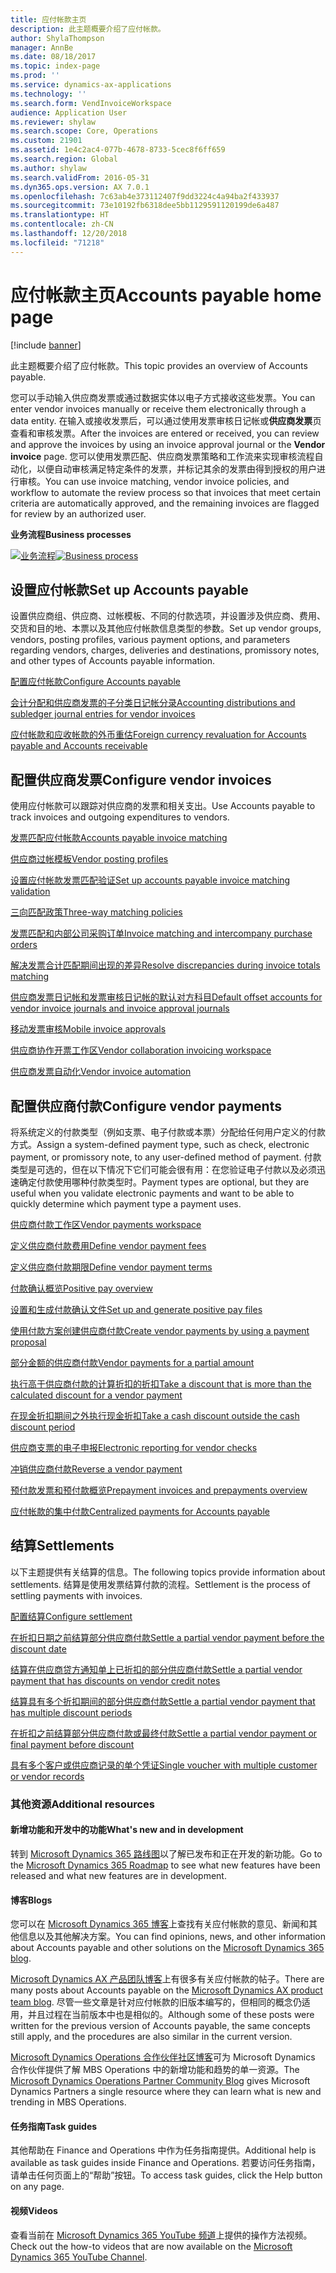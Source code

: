 ```yaml
---
title: 应付帐款主页
description: 此主题概要介绍了应付帐款。
author: ShylaThompson
manager: AnnBe
ms.date: 08/18/2017
ms.topic: index-page
ms.prod: ''
ms.service: dynamics-ax-applications
ms.technology: ''
ms.search.form: VendInvoiceWorkspace
audience: Application User
ms.reviewer: shylaw
ms.search.scope: Core, Operations
ms.custom: 21901
ms.assetid: 1e4c2ac4-077b-4678-8733-5cec8f6ff659
ms.search.region: Global
ms.author: shylaw
ms.search.validFrom: 2016-05-31
ms.dyn365.ops.version: AX 7.0.1
ms.openlocfilehash: 7c63ab4e373112407f9dd3224c4a94ba2f433937
ms.sourcegitcommit: 73e10192fb6318dee5bb1129591120199de6a487
ms.translationtype: HT
ms.contentlocale: zh-CN
ms.lasthandoff: 12/20/2018
ms.locfileid: "71218"
---
```

# <a name="accounts-payable-home-page"></a><span data-ttu-id="dbcfe-103">应付帐款主页</span><span class="sxs-lookup"><span data-stu-id="dbcfe-103">Accounts payable home page</span></span>

[!include [banner](../includes/banner.md)]

<span data-ttu-id="dbcfe-104">此主题概要介绍了应付帐款。</span><span class="sxs-lookup"><span data-stu-id="dbcfe-104">This topic provides an overview of Accounts payable.</span></span> 

<span data-ttu-id="dbcfe-105">您可以手动输入供应商发票或通过数据实体以电子方式接收这些发票。</span><span class="sxs-lookup"><span data-stu-id="dbcfe-105">You can enter vendor invoices manually or receive them electronically through a data entity.</span></span> <span data-ttu-id="dbcfe-106">在输入或接收发票后，可以通过使用发票审核日记帐或**供应商发票**页查看和审核发票。</span><span class="sxs-lookup"><span data-stu-id="dbcfe-106">After the invoices are entered or received, you can review and approve the invoices by using an invoice approval journal or the **Vendor invoice** page.</span></span> <span data-ttu-id="dbcfe-107">您可以使用发票匹配、供应商发票策略和工作流来实现审核流程自动化，以便自动审核满足特定条件的发票，并标记其余的发票由得到授权的用户进行审核。</span><span class="sxs-lookup"><span data-stu-id="dbcfe-107">You can use invoice matching, vendor invoice policies, and workflow to automate the review process so that invoices that meet certain criteria are automatically approved, and the remaining invoices are flagged for review by an authorized user.</span></span>

<span data-ttu-id="dbcfe-108">**业务流程**</span><span class="sxs-lookup"><span data-stu-id="dbcfe-108">**Business processes**</span></span>

<span data-ttu-id="dbcfe-109">[![业务流程](./media/AP-process.PNG)](./media/AP-process.PNG)</span><span class="sxs-lookup"><span data-stu-id="dbcfe-109">[![Business process](./media/AP-process.PNG)](./media/AP-process.PNG)</span></span>

## <a name="set-up-accounts-payable"></a><span data-ttu-id="dbcfe-110">设置应付帐款</span><span class="sxs-lookup"><span data-stu-id="dbcfe-110">Set up Accounts payable</span></span>

<span data-ttu-id="dbcfe-111">设置供应商组、供应商、过帐模板、不同的付款选项，并设置涉及供应商、费用、交货和目的地、本票以及其他应付帐款信息类型的参数。</span><span class="sxs-lookup"><span data-stu-id="dbcfe-111">Set up vendor groups, vendors, posting profiles, various payment options, and parameters regarding vendors, charges, deliveries and destinations, promissory notes, and other types of Accounts payable information.</span></span> 

[<span data-ttu-id="dbcfe-112">配置应付帐款</span><span class="sxs-lookup"><span data-stu-id="dbcfe-112">Configure Accounts payable</span></span>](accounts-payable-overview.md)

[<span data-ttu-id="dbcfe-113">会计分配和供应商发票的子分类日记帐分录</span><span class="sxs-lookup"><span data-stu-id="dbcfe-113">Accounting distributions and subledger journal entries for vendor invoices</span></span>](accounting-distributions-subledger-journal-entries-vendor-invoices.md) 

[<span data-ttu-id="dbcfe-114">应付帐款和应收帐款的外币重估</span><span class="sxs-lookup"><span data-stu-id="dbcfe-114">Foreign currency revaluation for Accounts payable and Accounts receivable</span></span>](../cash-bank-management/foreign-currency-revaluation-accounts-payable-accounts-receivable.md)

## <a name="configure-vendor-invoices"></a><span data-ttu-id="dbcfe-115">配置供应商发票</span><span class="sxs-lookup"><span data-stu-id="dbcfe-115">Configure vendor invoices</span></span>

<span data-ttu-id="dbcfe-116">使用应付帐款可以跟踪对供应商的发票和相关支出。</span><span class="sxs-lookup"><span data-stu-id="dbcfe-116">Use Accounts payable to track invoices and outgoing expenditures to vendors.</span></span>

[<span data-ttu-id="dbcfe-117">发票匹配应付帐款</span><span class="sxs-lookup"><span data-stu-id="dbcfe-117">Accounts payable invoice matching</span></span>](accounts-payable-invoice-matching.md)

[<span data-ttu-id="dbcfe-118">供应商过帐模板</span><span class="sxs-lookup"><span data-stu-id="dbcfe-118">Vendor posting profiles</span></span>](vendor-posting-profiles.md)

[<span data-ttu-id="dbcfe-119">设置应付帐款发票匹配验证</span><span class="sxs-lookup"><span data-stu-id="dbcfe-119">Set up accounts payable invoice matching validation</span></span>](tasks/set-up-accounts-payable-invoice-matching-validation.md)

[<span data-ttu-id="dbcfe-120">三向匹配政策</span><span class="sxs-lookup"><span data-stu-id="dbcfe-120">Three-way matching policies</span></span>](three-way-matching-policies.md)

[<span data-ttu-id="dbcfe-121">发票匹配和内部公司采购订单</span><span class="sxs-lookup"><span data-stu-id="dbcfe-121">Invoice matching and intercompany purchase orders</span></span>](invoice-matching-intercompany-purchase-orders.md)

[<span data-ttu-id="dbcfe-122">解决发票合计匹配期间出现的差异</span><span class="sxs-lookup"><span data-stu-id="dbcfe-122">Resolve discrepancies during invoice totals matching</span></span>](resolve-invoice-totals-invoice-matching-discrepancies.md)

[<span data-ttu-id="dbcfe-123">供应商发票日记帐和发票审核日记帐的默认对方科目</span><span class="sxs-lookup"><span data-stu-id="dbcfe-123">Default offset accounts for vendor invoice journals and invoice approval journals</span></span>](default-offset-accounts-vendor-invoice-journals.md)

[<span data-ttu-id="dbcfe-124">移动发票审核</span><span class="sxs-lookup"><span data-stu-id="dbcfe-124">Mobile invoice approvals</span></span>](mobile-invoice-approvals.md)

[<span data-ttu-id="dbcfe-125">供应商协作开票工作区</span><span class="sxs-lookup"><span data-stu-id="dbcfe-125">Vendor collaboration invoicing workspace</span></span>](vendor-portal-invoicing-workspace.md)

[<span data-ttu-id="dbcfe-126">供应商发票自动化</span><span class="sxs-lookup"><span data-stu-id="dbcfe-126">Vendor invoice automation</span></span>](vendor-invoice-automation.md)

## <a name="configure-vendor-payments"></a><span data-ttu-id="dbcfe-127">配置供应商付款</span><span class="sxs-lookup"><span data-stu-id="dbcfe-127">Configure vendor payments</span></span> 

<span data-ttu-id="dbcfe-128">将系统定义的付款类型（例如支票、电子付款或本票）分配给任何用户定义的付款方式。</span><span class="sxs-lookup"><span data-stu-id="dbcfe-128">Assign a system-defined payment type, such as check, electronic payment, or promissory note, to any user-defined method of payment.</span></span> <span data-ttu-id="dbcfe-129">付款类型是可选的，但在以下情况下它们可能会很有用：在您验证电子付款以及必须迅速确定付款使用哪种付款类型时。</span><span class="sxs-lookup"><span data-stu-id="dbcfe-129">Payment types are optional, but they are useful when you validate electronic payments and want to be able to quickly determine which payment type a payment uses.</span></span> 

[<span data-ttu-id="dbcfe-130">供应商付款工作区</span><span class="sxs-lookup"><span data-stu-id="dbcfe-130">Vendor payments workspace</span></span>](vendor-payments-workspace.md)

[<span data-ttu-id="dbcfe-131">定义供应商付款费用</span><span class="sxs-lookup"><span data-stu-id="dbcfe-131">Define vendor payment fees</span></span>](tasks/define-vendor-payment-fees.md)

[<span data-ttu-id="dbcfe-132">定义供应商付款期限</span><span class="sxs-lookup"><span data-stu-id="dbcfe-132">Define vendor payment terms</span></span>](tasks/define-vendor-payment-terms.md)

[<span data-ttu-id="dbcfe-133">付款确认概览</span><span class="sxs-lookup"><span data-stu-id="dbcfe-133">Positive pay overview</span></span>](positive-pay-overview.md)

[<span data-ttu-id="dbcfe-134">设置和生成付款确认文件</span><span class="sxs-lookup"><span data-stu-id="dbcfe-134">Set up and generate positive pay files</span></span>](set-up-generate-positive-pay-files.md)

[<span data-ttu-id="dbcfe-135">使用付款方案创建供应商付款</span><span class="sxs-lookup"><span data-stu-id="dbcfe-135">Create vendor payments by using a payment proposal</span></span>](create-vendor-payments-payment-proposal.md)

[<span data-ttu-id="dbcfe-136">部分金额的供应商付款</span><span class="sxs-lookup"><span data-stu-id="dbcfe-136">Vendor payments for a partial amount</span></span>](vendor-payments-partial-amount.md)

[<span data-ttu-id="dbcfe-137">执行高于供应商付款的计算折扣的折扣</span><span class="sxs-lookup"><span data-stu-id="dbcfe-137">Take a discount that is more than the calculated discount for a vendor payment</span></span>](take-discount-more-calculated-discount-vendor-payment.md)

[<span data-ttu-id="dbcfe-138">在现金折扣期间之外执行现金折扣</span><span class="sxs-lookup"><span data-stu-id="dbcfe-138">Take a cash discount outside the cash discount period</span></span>](take-cash-discount-outside-cash-discount-timeframe.md)

[<span data-ttu-id="dbcfe-139">供应商支票的电子申报</span><span class="sxs-lookup"><span data-stu-id="dbcfe-139">Electronic reporting for vendor checks</span></span>](electronic-reporting-sample-vendor-checks.md)

[<span data-ttu-id="dbcfe-140">冲销供应商付款</span><span class="sxs-lookup"><span data-stu-id="dbcfe-140">Reverse a vendor payment</span></span>](reverse-vendor-payment.md)

[<span data-ttu-id="dbcfe-141">预付款发票和预付款概览</span><span class="sxs-lookup"><span data-stu-id="dbcfe-141">Prepayment invoices and prepayments overview</span></span>](prepayments-invoices-vs-prepayments.md)

[<span data-ttu-id="dbcfe-142">应付帐款的集中付款</span><span class="sxs-lookup"><span data-stu-id="dbcfe-142">Centralized payments for Accounts payable</span></span>](centralized-payments-accounts-payable.md)

## <a name="settlements"></a><span data-ttu-id="dbcfe-143">结算</span><span class="sxs-lookup"><span data-stu-id="dbcfe-143">Settlements</span></span>

<span data-ttu-id="dbcfe-144">以下主题提供有关结算的信息。</span><span class="sxs-lookup"><span data-stu-id="dbcfe-144">The following topics provide information about settlements.</span></span> <span data-ttu-id="dbcfe-145">结算是使用发票结算付款的流程。</span><span class="sxs-lookup"><span data-stu-id="dbcfe-145">Settlement is the process of settling payments with invoices.</span></span> 

[<span data-ttu-id="dbcfe-146">配置结算</span><span class="sxs-lookup"><span data-stu-id="dbcfe-146">Configure settlement</span></span>](../cash-bank-management/configure-settlement.md)

[<span data-ttu-id="dbcfe-147">在折扣日期之前结算部分供应商付款</span><span class="sxs-lookup"><span data-stu-id="dbcfe-147">Settle a partial vendor payment before the discount date</span></span>](settle-partial-vendor-payment-before-discount-or-final-payment-after.md)

[<span data-ttu-id="dbcfe-148">结算在供应商贷方通知单上已折扣的部分供应商付款</span><span class="sxs-lookup"><span data-stu-id="dbcfe-148">Settle a partial vendor payment that has discounts on vendor credit notes</span></span>](settle-partial-vendor-payment-discounts-vendor-credit-notes.md)

[<span data-ttu-id="dbcfe-149">结算具有多个折扣期间的部分供应商付款</span><span class="sxs-lookup"><span data-stu-id="dbcfe-149">Settle a partial vendor payment that has multiple discount periods</span></span>](settle-partial-vendor-payment-multiple-discount-periods.md)

[<span data-ttu-id="dbcfe-150">在折扣之前结算部分供应商付款或最终付款</span><span class="sxs-lookup"><span data-stu-id="dbcfe-150">Settle a partial vendor payment or final payment before discount</span></span>](settle-partial-vendor-payment-or-final-payment-before-discount.md)

[<span data-ttu-id="dbcfe-151">具有多个客户或供应商记录的单个凭证</span><span class="sxs-lookup"><span data-stu-id="dbcfe-151">Single voucher with multiple customer or vendor records</span></span>](single-voucher-multiple-customer-vendor-records.md)



### <a name="additional-resources"></a><span data-ttu-id="dbcfe-152">其他资源</span><span class="sxs-lookup"><span data-stu-id="dbcfe-152">Additional resources</span></span>

#### <a name="whats-new-and-in-development"></a><span data-ttu-id="dbcfe-153">新增功能和开发中的功能</span><span class="sxs-lookup"><span data-stu-id="dbcfe-153">What's new and in development</span></span>

<span data-ttu-id="dbcfe-154">转到 [Microsoft Dynamics 365 路线图](https://roadmap.dynamics.com/)以了解已发布和正在开发的新功能。</span><span class="sxs-lookup"><span data-stu-id="dbcfe-154">Go to the [Microsoft Dynamics 365 Roadmap](https://roadmap.dynamics.com/) to see what new features have been released and what new features are in development.</span></span> 

#### <a name="blogs"></a><span data-ttu-id="dbcfe-155">博客</span><span class="sxs-lookup"><span data-stu-id="dbcfe-155">Blogs</span></span>

<span data-ttu-id="dbcfe-156">您可以在 [Microsoft Dynamics 365 博客](https://community.dynamics.com/b/msftdynamicsblog?c=Enterprise)上查找有关应付帐款的意见、新闻和其他信息以及其他解决方案。</span><span class="sxs-lookup"><span data-stu-id="dbcfe-156">You can find opinions, news, and other information about Accounts payable and other solutions on the [Microsoft Dynamics 365 blog](https://community.dynamics.com/b/msftdynamicsblog?c=Enterprise).</span></span>

<span data-ttu-id="dbcfe-157">[Microsoft Dynamics AX 产品团队博客](https://blogs.msdn.microsoft.com/dax/)上有很多有关应付帐款的帖子。</span><span class="sxs-lookup"><span data-stu-id="dbcfe-157">There are many posts about Accounts payable on the [Microsoft Dynamics AX product team blog](https://blogs.msdn.microsoft.com/dax/).</span></span> <span data-ttu-id="dbcfe-158">尽管一些文章是针对应付帐款的旧版本编写的，但相同的概念仍适用，并且过程在当前版本中也是相似的。</span><span class="sxs-lookup"><span data-stu-id="dbcfe-158">Although some of these posts were written for the previous version of Accounts payable, the same concepts still apply, and the procedures are also similar in the current version.</span></span>

<span data-ttu-id="dbcfe-159">[Microsoft Dynamics Operations 合作伙伴社区博客](https://community.dynamics.com/partner/b/operationspartnercommunityblog)可为 Microsoft Dynamics 合作伙伴提供了解 MBS Operations 中的新增功能和趋势的单一资源。</span><span class="sxs-lookup"><span data-stu-id="dbcfe-159">The [Microsoft Dynamics Operations Partner Community Blog](https://community.dynamics.com/partner/b/operationspartnercommunityblog) gives Microsoft Dynamics Partners a single resource where they can learn what is new and trending in MBS Operations.</span></span>

#### <a name="task-guides"></a><span data-ttu-id="dbcfe-160">任务指南</span><span class="sxs-lookup"><span data-stu-id="dbcfe-160">Task guides</span></span>
<span data-ttu-id="dbcfe-161">其他帮助在 Finance and Operations 中作为任务指南提供。</span><span class="sxs-lookup"><span data-stu-id="dbcfe-161">Additional help is available as task guides inside Finance and Operations.</span></span> <span data-ttu-id="dbcfe-162">若要访问任务指南，请单击任何页面上的“帮助”按钮。</span><span class="sxs-lookup"><span data-stu-id="dbcfe-162">To access task guides, click the Help button on any page.</span></span>

#### <a name="videos"></a><span data-ttu-id="dbcfe-163">视频</span><span class="sxs-lookup"><span data-stu-id="dbcfe-163">Videos</span></span>

<span data-ttu-id="dbcfe-164">查看当前在 [Microsoft Dynamics 365 YouTube 频道](https://www.youtube.com/channel/UCJGCg4rB3QSs8y_1FquelBQ)上提供的操作方法视频。</span><span class="sxs-lookup"><span data-stu-id="dbcfe-164">Check out the how-to videos that are now available on the [Microsoft Dynamics 365 YouTube Channel](https://www.youtube.com/channel/UCJGCg4rB3QSs8y_1FquelBQ).</span></span>




